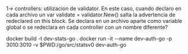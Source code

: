 1-> controllers: utilizacion de validator. En este caso, cuando declaro en cada archivo un var validate = validator.New()
salta la advertencia de redeclared on this block. Se declara en un archivo aparte como variable global o se redeclara en cada
controller con un nombre diferente?


docker build -t dev-stats-go .
docker run -it --name dev-auth-go -p 3010:3010 -v $PWD:/go/src/statsv0 dev-auth-go